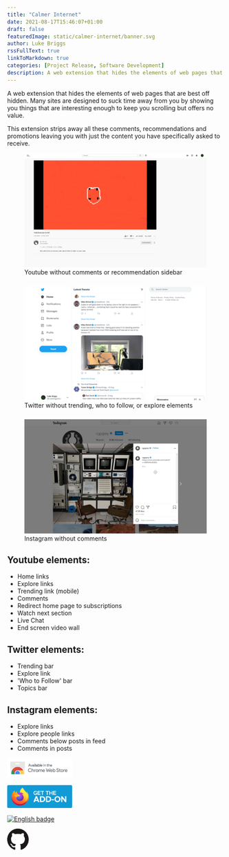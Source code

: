 ```yaml
---
title: "Calmer Internet"
date: 2021-08-17T15:46:07+01:00
draft: false
featuredImage: static/calmer-internet/banner.svg
author: Luke Briggs
rssFullText: true
linkToMarkdown: true
categories: [Project Release, Software Development]
description: A web extension that hides the elements of web pages that are best off hidden.
---
```


A web extension that hides the elements of web pages that are best off hidden.
Many sites are designed to suck time away from you by showing you things that are interesting enough to keep you scrolling but offers no value.

This extension strips away all these comments, recommendations and promotions leaving you with just the content you have specifically asked to receive.
<figure style="margin-bottom: 24px">
<img src="static/calmer-internet/youtubepromo.jpg" alt="YouTube"/>
<figcaption>Youtube without comments or recommendation sidebar</figcaption>
</figure>

<figure style="margin-bottom: 24px">
<img src="static/calmer-internet/twitterpromo.jpg" alt="Twitter"/>
<figcaption>Twitter without trending, who to follow, or explore elements</figcaption>
</figure>

<figure style="margin-bottom: 24px">
<img src="static/calmer-internet/instapromo.jpg" alt="Instagram"/>
<figcaption>Instagram without comments</figcaption>
</figure>

## Youtube elements:
- Home links
- Explore links
- Trending link (mobile)
- Comments
- Redirect home page to subscriptions
- Watch next section
- Live Chat
- End screen video wall

## Twitter elements:
- Trending bar
- Explore link
- 'Who to Follow' bar
- Topics bar

## Instagram elements:
- Explore links
- Explore people links
- Comments below posts in feed
- Comments in posts

<a href="https://chrome.google.com/webstore/detail/calmer-internet/eafehkefjngkemmnfplgddemgpcjlldb"><img src="chrome_web_store.png" alt="chrome" style="width: 30%;" /></a>

<a href="https://addons.mozilla.org/firefox/addon/calmer-internet/"><img src="firefox_addon.svg" alt="firefox" style="width: 30%;" /></a>

<a href='https://microsoftedge.microsoft.com/addons/detail/calmer-internet/fodnejjpkelloeegkfgejifhaifnpded'><img src='https://developer.microsoft.com/store/badges/images/English_get-it-from-MS.png' alt='English badge' style='width: 30%;'/></a>

<a href="https://github.com/LukeBriggsDev/calmer-internet"><img src="GitHub-Mark.svg" alt="github" style="width: 10%;" /></a>
